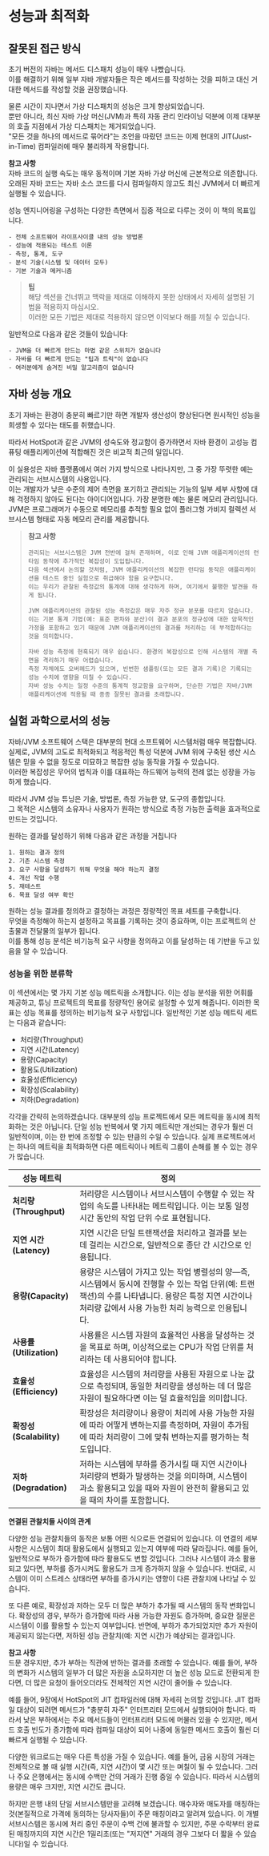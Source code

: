 # 성능과 최적화

## 잘못된 접근 방식

초기 버전의 자바는 메서드 디스패치 성능이 매우 나빴습니다.\
이를 해결하기 위해 일부 자바 개발자들은 작은 메서드를 작성하는 것을 피하고 대신 거대한 메서드를 작성할 것을 권장했습니다.

물론 시간이 지나면서 가상 디스패치의 성능은 크게 향상되었습니다.\
뿐만 아니라, 최신 자바 가상 머신(JVM)과 특히 자동 관리 인라이닝 덕분에 이제 대부분의 호출 지점에서 가상 디스패치는 제거되었습니다.\
"모든 것을 하나의 메서드로 묶어라"는 조언을 따랐던 코드는 이제 현대의 JIT(Just-in-Time) 컴파일러에 매우 불리하게 작용합니다.

**참고 사항**\
자바 코드의 실행 속도는 매우 동적이며 기본 자바 가상 머신에 근본적으로 의존합니다.\
오래된 자바 코드는 자바 소스 코드를 다시 컴파일하지 않고도 최신 JVM에서 더 빠르게 실행될 수 있습니다.

성능 엔지니어링을 구성하는 다양한 측면에서 집중 적으로 다루는 것이 이 책의 목표입니다.

```aiignore
- 전체 소프트웨어 라이프사이클 내의 성능 방법론
- 성능에 적용되는 테스트 이론
- 측정, 통계, 도구
- 분석 기술(시스템 및 데이터 모두)
- 기본 기술과 메커니즘
```

> **팁**\
> 해당 섹션을 건너뛰고 맥락을 제대로 이해하지 못한 상태에서 자세히 설명된 기법을 적용하지 마십시오.\
> 이러한 모든 기법은 제대로 적용하지 않으면 이익보다 해를 끼칠 수 있습니다.

일반적으로 다음과 같은 것들이 있습니다:

```aiignore
- JVM을 더 빠르게 만드는 마법 같은 스위치가 없습니다
- 자바를 더 빠르게 만드는 "팁과 트릭"이 없습니다
- 여러분에게 숨겨진 비밀 알고리즘이 없습니다
```

## 자바 성능 개요

초기 자바는 환경이 충분히 빠르기만 하면 개발자 생산성이 향상된다면 원시적인 성능을 희생할 수 있다는 태도를 취했습니다.

따라서 HotSpot과 같은 JVM의 성숙도와 정교함이 증가하면서 자바 환경이 고성능 컴퓨팅 애플리케이션에 적합해진 것은 비교적 최근의 일입니다.

이 실용성은 자바 플랫폼에서 여러 가지 방식으로 나타나지만, 그 중 가장 뚜렷한 예는 관리되는 서브시스템의 사용입니다.\
이는 개발자가 낮은 수준의 제어 측면을 포기하고 관리되는 기능의 일부 세부 사항에 대해 걱정하지 않아도 된다는 아이디어입니다. 가장 분명한 예는 물론 메모리 관리입니다. JVM은 프로그래머가 수동으로 메모리를 추적할 필요 없이 플러그형 가비지 컬렉션 서브시스템 형태로 자동 메모리 관리를 제공합니다.

> **참고 사항**
>
> ```
> 관리되는 서브시스템은 JVM 전반에 걸쳐 존재하며, 이로 인해 JVM 애플리케이션의 런타임 동작에 추가적인 복잡성이 도입됩니다.   
> 다음 섹션에서 논의할 것처럼, JVM 애플리케이션의 복잡한 런타임 동작은 애플리케이션을 테스트 중인 실험으로 취급해야 함을 요구합니다.   
> 이는 우리가 관찰된 측정값의 통계에 대해 생각하게 하며, 여기에서 불행한 발견을 하게 됩니다.
>
> JVM 애플리케이션의 관찰된 성능 측정값은 매우 자주 정규 분포를 따르지 않습니다.   
> 이는 기본 통계 기법(예: 표준 편차와 분산)이 결과 분포의 정규성에 대한 암묵적인 가정을 포함하고 있기 때문에 JVM 애플리케이션의 결과를 처리하는 데 부적합하다는 것을 의미합니다.
>
> 자바 성능 측정에 현혹되기 매우 쉽습니다. 환경의 복잡성으로 인해 시스템의 개별 측면을 격리하기 매우 어렵습니다.   
> 측정 자체에도 오버헤드가 있으며, 빈번한 샘플링(또는 모든 결과 기록)은 기록되는 성능 수치에 영향을 미칠 수 있습니다.   
> 자바 성능 수치는 일정 수준의 통계적 정교함을 요구하며, 단순한 기법은 자바/JVM 애플리케이션에 적용될 때 종종 잘못된 결과를 초래합니다.
> ```

## 실험 과학으로서의 성능

자바/JVM 소프트웨어 스택은 대부분의 현대 소프트웨어 시스템처럼 매우 복잡합니다.\
실제로, JVM의 고도로 최적화되고 적응적인 특성 덕분에 JVM 위에 구축된 생산 시스템은 믿을 수 없을 정도로 미묘하고 복잡한 성능 동작을 가질 수 있습니다.\
이러한 복잡성은 무어의 법칙과 이를 대표하는 하드웨어 능력의 전례 없는 성장을 가능하게 했습니다.

따라서 JVM 성능 튜닝은 기술, 방법론, 측정 가능한 양, 도구의 종합입니다.\
그 목적은 시스템의 소유자나 사용자가 원하는 방식으로 측정 가능한 출력을 효과적으로 만드는 것입니다.

원하는 결과를 달성하기 위해 다음과 같은 과정을 거칩니다

```aiignore
1. 원하는 결과 정의
2. 기존 시스템 측정
3. 요구 사항을 달성하기 위해 무엇을 해야 하는지 결정
4. 개선 작업 수행
5. 재테스트
6. 목표 달성 여부 확인
```

원하는 성능 결과를 정의하고 결정하는 과정은 정량적인 목표 세트를 구축합니다.\
무엇을 측정해야 하는지 설정하고 목표를 기록하는 것이 중요하며, 이는 프로젝트의 산출물과 전달물의 일부가 됩니다.\
이를 통해 성능 분석은 비기능적 요구 사항을 정의하고 이를 달성하는 데 기반을 두고 있음을 알 수 있습니다.

### 성능을 위한 분류학

이 섹션에서는 몇 가지 기본 성능 메트릭을 소개합니다. 이는 성능 분석을 위한 어휘를 제공하고, 튜닝 프로젝트의 목표를 정량적인 용어로 설정할 수 있게 해줍니다. 이러한 목표는 성능 목표를 정의하는 비기능적 요구 사항입니다. 일반적인 기본 성능 메트릭 세트는 다음과 같습니다:

* 처리량(Throughput)
* 지연 시간(Latency)
* 용량(Capacity)
* 활용도(Utilization)
* 효율성(Efficiency)
* 확장성(Scalability)
* 저하(Degradation)

각각을 간략히 논의하겠습니다. 대부분의 성능 프로젝트에서 모든 메트릭을 동시에 최적화하는 것은 아닙니다. 단일 성능 반복에서 몇 가지 메트릭만 개선되는 경우가 훨씬 더 일반적이며, 이는 한 번에 조정할 수 있는 만큼의 수일 수 있습니다. 실제 프로젝트에서는 하나의 메트릭을 최적화하면 다른 메트릭이나 메트릭 그룹이 손해를 볼 수 있는 경우가 많습니다.

| **성능 메트릭**           | **정의**                                                                                                                 |
| -------------------- | ---------------------------------------------------------------------------------------------------------------------- |
| **처리량(Throughput)**  | 처리량은 시스템이나 서브시스템이 수행할 수 있는 작업의 속도를 나타내는 메트릭입니다. 이는 보통 일정 시간 동안의 작업 단위 수로 표현됩니다.                                        |
| **지연 시간(Latency)**   | 지연 시간은 단일 트랜잭션을 처리하고 결과를 보는 데 걸리는 시간으로, 일반적으로 종단 간 시간으로 인용됩니다.                                                         |
| **용량(Capacity)**     | 용량은 시스템이 가지고 있는 작업 병렬성의 양—즉, 시스템에서 동시에 진행할 수 있는 작업 단위(예: 트랜잭션)의 수를 나타냅니다. 용량은 특정 지연 시간이나 처리량 값에서 사용 가능한 처리 능력으로 인용됩니다. |
| **사용률(Utilization)** | 사용률은 시스템 자원의 효율적인 사용을 달성하는 것을 목표로 하며, 이상적으로는 CPU가 작업 단위를 처리하는 데 사용되어야 합니다.                                             |
| **효율성(Efficiency)**  | 효율성은 시스템의 처리량을 사용된 자원으로 나눈 값으로 측정되며, 동일한 처리량을 생성하는 데 더 많은 자원이 필요하다면 이는 덜 효율적임을 의미합니다.                                  |
| **확장성(Scalability)** | 확장성은 처리량이나 용량이 처리에 사용 가능한 자원에 따라 어떻게 변하는지를 측정하며, 자원이 추가됨에 따라 처리량이 그에 맞춰 변하는지를 평가하는 척도입니다.                              |
| **저하(Degradation)**  | 저하는 시스템에 부하를 증가시킬 때 지연 시간이나 처리량의 변화가 발생하는 것을 의미하며, 시스템이 과소 활용되고 있을 때와 자원이 완전히 활용되고 있을 때의 차이를 포함합니다.                    |

**연결된 관찰치들 사이의 관계**

다양한 성능 관찰치들의 동작은 보통 어떤 식으로든 연결되어 있습니다. 이 연결의 세부 사항은 시스템이 최대 활용도에서 실행되고 있는지 여부에 따라 달라집니다. 예를 들어, 일반적으로 부하가 증가함에 따라 활용도도 변할 것입니다. 그러나 시스템이 과소 활용되고 있다면, 부하를 증가시켜도 활용도가 크게 증가하지 않을 수 있습니다. 반대로, 시스템이 이미 스트레스 상태라면 부하를 증가시키는 영향이 다른 관찰치에 나타날 수 있습니다.

또 다른 예로, 확장성과 저하는 모두 더 많은 부하가 추가될 때 시스템의 동작 변화입니다. 확장성의 경우, 부하가 증가함에 따라 사용 가능한 자원도 증가하며, 중요한 질문은 시스템이 이를 활용할 수 있는지 여부입니다. 반면에, 부하가 추가되었지만 추가 자원이 제공되지 않는다면, 저하된 성능 관찰치(예: 지연 시간)가 예상되는 결과입니다.

**참고 사항**\
드문 경우지만, 추가 부하는 직관에 반하는 결과를 초래할 수 있습니다. 예를 들어, 부하의 변화가 시스템의 일부가 더 많은 자원을 소모하지만 더 높은 성능 모드로 전환되게 한다면, 더 많은 요청이 들어오더라도 전체적인 지연 시간이 줄어들 수 있습니다.

예를 들어, 9장에서 HotSpot의 JIT 컴파일러에 대해 자세히 논의할 것입니다. JIT 컴파일 대상이 되려면 메서드가 "충분히 자주" 인터프리터 모드에서 실행되어야 합니다. 따라서 낮은 부하에서는 주요 메서드들이 인터프리터 모드에 머물러 있을 수 있지만, 메서드 호출 빈도가 증가함에 따라 컴파일 대상이 되어 나중에 동일한 메서드 호출이 훨씬 더 빠르게 실행될 수 있습니다.

다양한 워크로드는 매우 다른 특성을 가질 수 있습니다. 예를 들어, 금융 시장의 거래는 전체적으로 볼 때 실행 시간(즉, 지연 시간)이 몇 시간 또는 며칠이 될 수 있습니다. 그러나 주요 은행에서는 동시에 수백만 건의 거래가 진행 중일 수 있습니다. 따라서 시스템의 용량은 매우 크지만, 지연 시간도 큽니다.

하지만 은행 내의 단일 서브시스템만을 고려해 보겠습니다. 매수자와 매도자를 매칭하는 것(본질적으로 가격에 동의하는 당사자들)이 주문 매칭이라고 알려져 있습니다. 이 개별 서브시스템은 동시에 처리 중인 주문이 수백 건에 불과할 수 있지만, 주문 수락부터 완료된 매칭까지의 지연 시간은 1밀리초(또는 "저지연" 거래의 경우 그보다 더 짧을 수 있습니다)일 수 있습니다.
